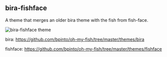 ## bira-fishface

A theme that merges an older bira theme with the fish from fish-face.

![bira-fishface theme](http://i.imgur.com/5edpy1v.png)

bira: https://github.com/bpinto/oh-my-fish/tree/master/themes/bira

fishface: https://github.com/bpinto/oh-my-fish/tree/master/themes/fishface
